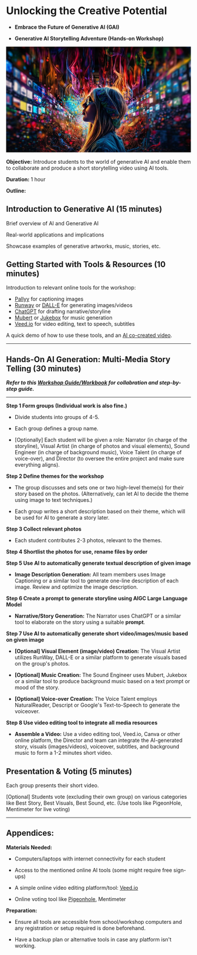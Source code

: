 # Unlocking the Creative Potential

- **Embrace the Future of Generative AI (GAI)**

- **Generative AI Storytelling Adventure (Hands-on Workshop)**

![](https://github.com/telescopeuser/Unlocking-the-Creative-Potential/blob/main/media/001.png)

**Objective:** Introduce students to the world of generative AI and enable them to collaborate and produce a short storytelling video using AI tools.

**Duration:** 1 hour

**Outline:**

## **Introduction to Generative AI (15 minutes)**

Brief overview of AI and Generative AI

Real-world applications and implications

Showcase examples of generative artworks, music, stories, etc.

## **Getting Started with Tools & Resources (10 minutes)**

Introduction to relevant online tools for the workshop:
 - [Pallyy](https://pallyy.com/tools/image-caption-generator) for captioning images
 - [Runway](https://app.runwayml.com/) or [DALL-E](https://labs.openai.com/) for generating images/videos
 - [ChatGPT](https://chat.openai.com/) for drafting narrative/storyline
 - [Mubert](https://mubert.com/) or [Jukebox](https://openai.com/research/jukebox) for music generation
 - [Veed.io](https://www.veed.io/) for video editing, text to speech, subtitles

A quick demo of how to use these tools, and an [AI co-created video](https://github.com/telescopeuser/Unlocking-the-Creative-Potential/tree/main/demo/Step%208%20Use%20video%20editing%20tool%20to%20integrate%20all%20media%20resources).

---

## **Hands-On AI Generation: Multi-Media Story Telling (30 minutes)**

***Refer to this [Workshop Guide/Workbook](https://github.com/telescopeuser/Unlocking-the-Creative-Potential/blob/main/guide/) for collabration and step-by-step guide.***

---

**Step 1 Form groups (Individual work is also fine.)**

- Divide students into groups of 4-5. 

- Each group defines a group name.

- [Optionally] Each student will be given a role: Narrator (in charge of the storyline), Visual Artist (in charge of photos and visual elements), Sound Engineer (in charge of background music), Voice Talent (in charge of voice-over), and Director (to oversee the entire project and make sure everything aligns).

**Step 2 Define themes for the workshop**

- The group discusses and sets one or two high-level theme(s) for their story based on the photos. (Alternatively, can let AI to decide the theme using image to text techniques.)

- Each group writes a short description based on their theme, which will be used for AI to generate a story later.

**Step 3 Collect relevant photos**

- Each student contributes 2-3 photos, relevant to the themes.

**Step 4 Shortlist the photos for use, rename files by order**

**Step 5 Use AI to automatically generate textual description of given image**

- **Image Description Generation:** All team members uses Image Captioning or a similar tool to generate one-line description of each image. Review and optimize the image description.

**Step 6 Create a prompt to generate storyline using AIGC Large Language Model**

- **Narrative/Story Generation:** The Narrator uses ChatGPT or a similar tool to elaborate on the story using a suitable **prompt**.

**Step 7 Use AI to automatically generate short video/images/music based on given image**

- **[Optional] Visual Element (image/video) Creation:** The Visual Artist utilizes RunWay, DALL-E or a similar platform to generate visuals based on the group's photos.

- **[Optional] Music Creation:** The Sound Engineer uses Mubert, Jukebox or a similar tool to produce background music based on a text prompt or mood of the story.

- **[Optional] Voice-over Creation:** The Voice Talent employs NaturalReader, Descript or Google's Text-to-Speech to generate the voiceover.

**Step 8 Use video editing tool to integrate all media resources**

- **Assemble a Video:** Use a video editing tool, Veed.io, Canva or other online platform, the Director and team can integrate the AI-generated story, visuals (images/videos), voiceover, subtitles, and background music to form a 1-2 minutes short video.

## **Presentation & Voting (5 minutes)**

Each group presents their short video.

[Optional] Students vote (excluding their own group) on various categories like Best Story, Best Visuals, Best Sound, etc. (Use tools like PigeonHole, Mentimeter for live voting)

---

## Appendices:

**Materials Needed:**

- Computers/laptops with internet connectivity for each student

- Access to the mentioned online AI tools (some might require free sign-ups)

- A simple online video editing platform/tool: [Veed.io](https://www.veed.io/)

- Online voting tool like [Pigeonhole](https://pigeonholelive.com/), Mentimeter

**Preparation:**

- Ensure all tools are accessible from school/workshop computers and any registration or setup required is done beforehand.

- Have a backup plan or alternative tools in case any platform isn't working.

